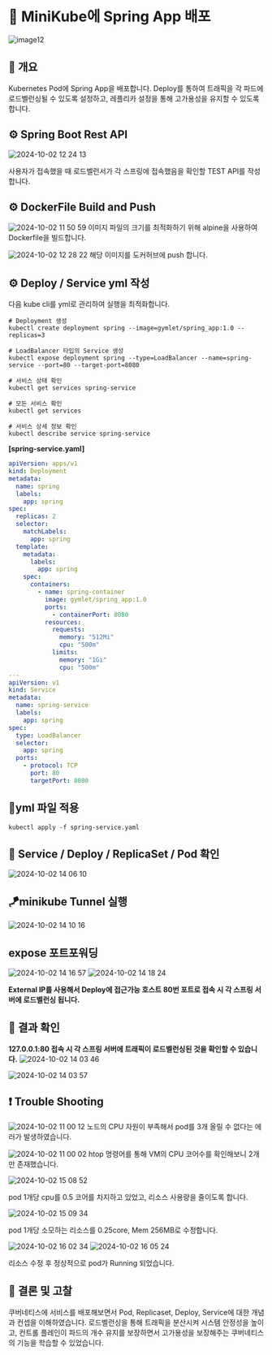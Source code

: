 # 📌 MiniKube에 Spring App 배포
![image12](https://github.com/user-attachments/assets/5fac71e4-f859-4374-a710-f284af6b8365)

## 🏓 개요

Kubernetes Pod에 Spring App을 배포합니다. Deploy를 통하여 트래픽을 각 파드에 로드벨런싱될 수 있도록 설정하고, 레플리카 설정을 통해 고가용성을 유지할 수 있도록 합니다.

## ⚙ Spring Boot Rest API
![2024-10-02 12 24 13](https://github.com/user-attachments/assets/08d9c49d-57a0-41c8-98d6-f4ca50deac9b)

사용자가 접속했을 때 로드벨런서가 각 스프링에 접속했음을 확인할 TEST API를 작성합니다.


## ⚙ DockerFile Build and Push
![2024-10-02 11 50 59](https://github.com/user-attachments/assets/ca1f7ab6-ef54-4722-81b6-9ec8267e6fa6)
이미지 파일의 크기를 최적화하기 위해 alpine을 사용하여 Dockerfile을 빌드합니다.


![2024-10-02 12 28 22](https://github.com/user-attachments/assets/466a2e9f-4599-451a-8354-a754a9b1720b)
해당 이미지를 도커허브에 push 합니다.

## ⚙ Deploy / Service yml 작성
다음 kube cli를 yml로 관리하여 실행을 최적화합니다.
```shell
# Deployment 생성
kubectl create deployment spring --image=gymlet/spring_app:1.0 --replicas=3

# LoadBalancer 타입의 Service 생성
kubectl expose deployment spring --type=LoadBalancer --name=spring-service --port=80 --target-port=8080

# 서비스 상태 확인
kubectl get services spring-service

# 모든 서비스 확인
kubectl get services

# 서비스 상세 정보 확인
kubectl describe service spring-service
```


**[spring-service.yaml]**
```yml
apiVersion: apps/v1
kind: Deployment
metadata:
  name: spring
  labels:
    app: spring
spec:
  replicas: 2
  selector:
    matchLabels:
      app: spring
  template:
    metadata:
      labels:
        app: spring
    spec:
      containers:
        - name: spring-container
          image: gymlet/spring_app:1.0
          ports:
            - containerPort: 8080
          resources:
            requests:
              memory: "512Mi"
              cpu: "500m"
            limits:
              memory: "1Gi"
              cpu: "500m"
---
apiVersion: v1
kind: Service
metadata:
  name: spring-service
  labels:
    app: spring
spec:
  type: LoadBalancer
  selector:
    app: spring
  ports:
    - protocol: TCP
      port: 80
      targetPort: 8080

```
## 🎠yml 파일 적용
```shell
kubectl apply -f spring-service.yaml
```

## 🎨 Service / Deploy / ReplicaSet / Pod 확인
![2024-10-02 14 06 10](https://github.com/user-attachments/assets/f9a4219f-55b4-4a34-9a02-355a32b1d6bb)


## 🪁minikube Tunnel 실행
![2024-10-02 14 10 16](https://github.com/user-attachments/assets/db229e88-34b0-4be6-93ab-bdbb37a8d290)

## expose 포트포워딩
![2024-10-02 14 16 57](https://github.com/user-attachments/assets/6183786b-e34a-4d3f-b1d1-eb4384d3e54d)
![2024-10-02 14 18 24](https://github.com/user-attachments/assets/470487fb-6fbc-4470-b301-ee6a5a9ca1a1)

**External IP를 사용해서 Deploy에 접근가능 호스트 80번 포트로 접속 시 각 스프링 서버에 로드벨런싱 됩니다.**

## 🎑 결과 확인
**127.0.0.1:80 접속 시 각 스프링 서버에 트래픽이 로드벨런싱된 것을 확인할 수 있습니다.**
![2024-10-02 14 03 46](https://github.com/user-attachments/assets/db0acc35-f26b-46a1-9d55-10c7bc1a8439)

![2024-10-02 14 03 57](https://github.com/user-attachments/assets/960f043c-50dd-4ac0-b94f-d1a5426fd0d0)



## ❗ Trouble Shooting
![2024-10-02 11 00 12](https://github.com/user-attachments/assets/ae80ded2-8c7c-4cf6-8a66-438c712e0861)
노드의 CPU 자원이 부족해서 pod를 3개 올릴 수 없다는 에러가 발생하였습니다.

![2024-10-02 11 00 02](https://github.com/user-attachments/assets/779d6696-7c83-4dfc-816e-b2ac5fc9f021)
htop 명령어를 통해 VM의 CPU 코어수를 확인해보니 2개만 존재했습니다.

![2024-10-02 15 08 52](https://github.com/user-attachments/assets/24fd84bd-28f2-4b01-9bb3-c85695c52b4e)

pod 1개당 cpu를 0.5 코어를 차지하고 있었고, 리소스 사용량을 줄이도록 합니다.

![2024-10-02 15 09 34](https://github.com/user-attachments/assets/606ab190-fcb9-462b-8b22-52bdcc8c3bc6)

pod 1개당 소모하는 리소스를 0.25core, Mem 256MB로 수정합니다.

![2024-10-02 16 02 34](https://github.com/user-attachments/assets/930f58bd-2389-4abc-9333-ba7f84a47d60)
![2024-10-02 16 05 24](https://github.com/user-attachments/assets/366f6638-b462-453f-91d3-abfff8731186)

리소스 수정 후 정상적으로 pod가 Running 되었습니다.

## 📝 결론 및 고찰
쿠버네티스에 서비스를 배포해보면서 Pod, Replicaset, Deploy, Service에 대한 개념과 컨셉을 이해하였습니다. 로드벨런싱을 통해 트래픽을 분산시켜 시스템 안정성을 높이고, 컨트롤 플레인이 파드의 개수 유지를 보장하면서 고가용성을 보장해주는 쿠버네티스의 기능을 학습할 수 있었습니다.

